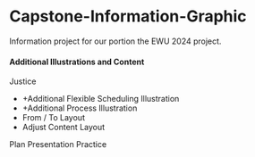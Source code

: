 # Capstone-Information-Graphic

Information project for  our portion the EWU 2024 project.

#### Additional Illustrations and Content

Justice
* +Additional Flexible Scheduling Illustration
* +Additional Process Illustration
* From / To Layout
* Adjust Content Layout

Plan Presentation Practice